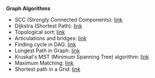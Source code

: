 **Graph Algorithms**
- SCC (Strongly Connected Components): [link](https://github.com/dgharsallah/cplib/blob/master/Graph%20algorithms/SCC.cpp)
- Dijkstra (Shortest Path): [link](https://github.com/dgharsallah/cplib/blob/master/Graph%20algorithms/Dijkstra.cpp)
- Topological sort: [link](https://github.com/dgharsallah/cplib/blob/master/Graph%20algorithms/topological%20sort.cpp)
- Articulations and bridges: [link](https://github.com/dgharsallah/cplib/blob/master/Graph%20algorithms/Articulations%20and%20Bridges.cpp)
- Finding cycle in DAG: [link](https://github.com/dgharsallah/cplib/blob/master/Graph%20algorithms/Finding%20cycle%20in%20DAG.cpp)
- Longest Path in Graph: [link](https://github.com/dgharsallah/cplib/blob/master/Graph%20algorithms/Longest%20path%20in%20graph.cpp)
- Kruskal's MST (Minimum Spanning Tree) algorithm: [link](https://github.com/dgharsallah/cplib/blob/master/Graph%20algorithms/MST%20Kruskal.cpp)
- Maximum Matching: [link](https://github.com/dgharsallah/cplib/blob/master/Graph%20algorithms/Maximum%20Matching.cpp)
- Shortest path in a Grid: [link](https://github.com/dgharsallah/cplib/blob/master/Graph%20algorithms/Shortest%20path%20in%20a%20grid.cpp)
